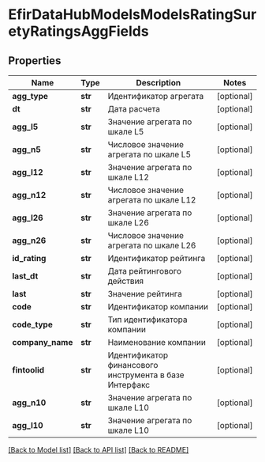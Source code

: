 # EfirDataHubModelsModelsRatingSuretyRatingsAggFields

## Properties
Name | Type | Description | Notes
------------ | ------------- | ------------- | -------------
**agg_type** | **str** | Идентификатор агрегата | [optional] 
**dt** | **str** | Дата расчета | [optional] 
**agg_l5** | **str** | Значение агрегата по шкале L5 | [optional] 
**agg_n5** | **str** | Числовое значение агрегата по шкале L5 | [optional] 
**agg_l12** | **str** | Значение агрегата по шкале L12 | [optional] 
**agg_n12** | **str** | Числовое значение агрегата по шкале L12 | [optional] 
**agg_l26** | **str** | Значение агрегата по шкале L26 | [optional] 
**agg_n26** | **str** | Числовое значение агрегата по шкале L26 | [optional] 
**id_rating** | **str** | Идентификатор рейтинга | [optional] 
**last_dt** | **str** | Дата рейтингового действия | [optional] 
**last** | **str** | Значение рейтинга | [optional] 
**code** | **str** | Идентификатор компании | [optional] 
**code_type** | **str** | Тип идентификатора компании | [optional] 
**company_name** | **str** | Наименование компании | [optional] 
**fintoolid** | **str** | Идентификатор финансового инструмента в базе Интерфакс | [optional] 
**agg_n10** | **str** | Значение агрегата по шкале L10 | [optional] 
**agg_l10** | **str** | Значение агрегата по шкале L10 | [optional] 

[[Back to Model list]](../README.md#documentation-for-models) [[Back to API list]](../README.md#documentation-for-api-endpoints) [[Back to README]](../README.md)


